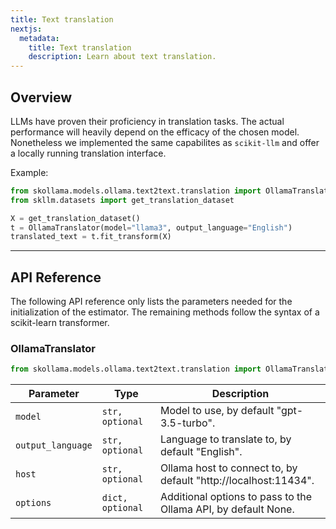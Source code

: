 ```yaml
---
title: Text translation
nextjs:
  metadata:
    title: Text translation
    description: Learn about text translation.
---
```


## Overview

LLMs have proven their proficiency in translation tasks. The actual performance will heavily depend on the efficacy of the chosen model. Nonetheless we implemented the same capabilites as `scikit-llm` and offer a locally running translation interface.

Example:

```python
from skollama.models.ollama.text2text.translation import OllamaTranslator
from skllm.datasets import get_translation_dataset

X = get_translation_dataset()
t = OllamaTranslator(model="llama3", output_language="English")
translated_text = t.fit_transform(X)
```

---

## API Reference

The following API reference only lists the parameters needed for the initialization of the estimator. The remaining methods follow the syntax of a scikit-learn transformer.

### OllamaTranslator
```python
from skollama.models.ollama.text2text.translation import OllamaTranslator
```

| **Parameter**      | **Type**        | **Description**                                                                 |
|--------------------|-----------------|---------------------------------------------------------------------------------|
| `model`            | `str, optional` | Model to use, by default "gpt-3.5-turbo".                                       |
| `output_language`  | `str, optional` | Language to translate to, by default "English".                                 |
| `host`             | `str, optional` | Ollama host to connect to, by default "http://localhost:11434".                 |
| `options`          | `dict, optional`| Additional options to pass to the Ollama API, by default None.                  |